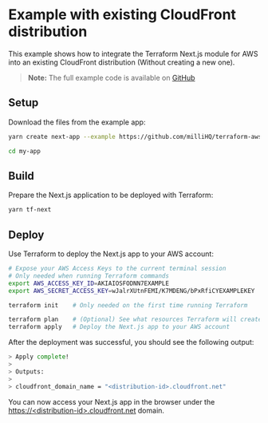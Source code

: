 # Example with existing CloudFront distribution

This example shows how to integrate the Terraform Next.js module for AWS into an existing CloudFront distribution (Without creating a new one).

> **Note:** The full example code is available on [GitHub](https://github.com/milliHQ/terraform-aws-next-js/tree/main/examples/with-existing-cloudfront)

## Setup

Download the files from the example app:

```sh
yarn create next-app --example https://github.com/milliHQ/terraform-aws-next-js/tree/main/examples/with-existing-cloudfront my-app

cd my-app
```

## Build

Prepare the Next.js application to be deployed with Terraform:

```sh
yarn tf-next
```

## Deploy

Use Terraform to deploy the Next.js app to your AWS account:

```sh
# Expose your AWS Access Keys to the current terminal session
# Only needed when running Terraform commands
export AWS_ACCESS_KEY_ID=AKIAIOSFODNN7EXAMPLE
export AWS_SECRET_ACCESS_KEY=wJalrXUtnFEMI/K7MDENG/bPxRfiCYEXAMPLEKEY

terraform init    # Only needed on the first time running Terraform

terraform plan    # (Optional) See what resources Terraform will create
terraform apply   # Deploy the Next.js app to your AWS account
```

After the deployment was successful, you should see the following output:

```sh
> Apply complete!
>
> Outputs:
>
> cloudfront_domain_name = "<distribution-id>.cloudfront.net"
```

You can now access your Next.js app in the browser under the [https://&lt;distribution-id&gt;.cloudfront.net](https://<distribution-id>.cloudfront.net) domain.
